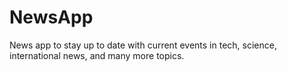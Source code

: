 # NewsApp
News app to stay up to date with current events in tech, science, international news, and many more topics.

